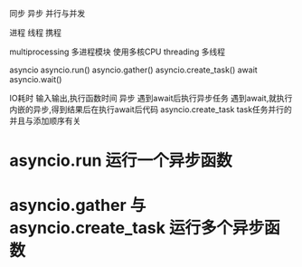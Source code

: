 同步 异步
并行与并发

进程 线程 携程


multiprocessing 多进程模块 
    使用多核CPU
threading 多线程
    
asyncio
    asyncio.run()
    asyncio.gather()
    asyncio.create_task()
    await asyncio.wait()



IO耗时  输入输出,执行函数时间
异步 
    遇到await后执行异步任务
    遇到await,就执行内嵌的异步,得到结果后在执行await后代码
    asyncio.create_task task任务并行的 并且与添加顺序有关
# asyncio.run 运行一个异步函数
# asyncio.gather 与 asyncio.create_task 运行多个异步函数